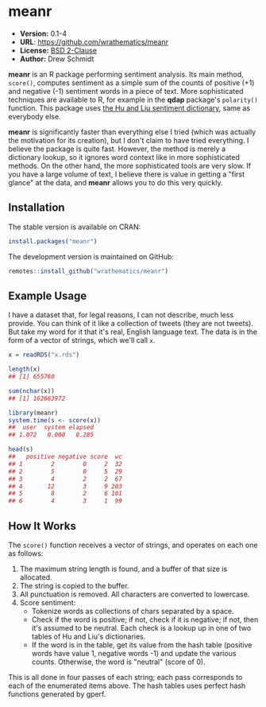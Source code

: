 # meanr

* **Version:** 0.1-4
* **URL**: https://github.com/wrathematics/meanr
* **License:** [BSD 2-Clause](https://opensource.org/licenses/BSD-2-Clause)
* **Author:** Drew Schmidt


**meanr** is an R package performing sentiment analysis.  Its main method, `score()`, computes sentiment as a simple sum of the counts of positive (+1) and negative (-1) sentiment words in a piece of text.  More sophisticated techniques are available to R, for example in the **qdap** package's `polarity()` function.  This package uses [the Hu and Liu sentiment dictionary](https://www.cs.uic.edu/~liub/FBS/sentiment-analysis.html), same as everybody else.

**meanr** is significantly faster than everything else I tried (which was actually the motivation for its creation), but I don't claim to have tried everything.  I believe the package is quite fast.  However, the method is merely a dictionary lookup, so it ignores word context like in more sophisticated methods.  On the other hand, the more sophisticated tools are very slow.  If you have a large volume of text, I believe there is value in getting a "first glance" at the data, and **meanr** allows you to do this very quickly.



## Installation

The stable version is available on CRAN:

```r
install.packages("meanr")
``` 

The development version is maintained on GitHub:

```r
remotes::install_github("wrathematics/meanr")
```



## Example Usage

I have a dataset that, for legal reasons, I can not describe, much less provide.  You can think of it like a collection of tweets (they are not tweets).  But take my word for it that it's real, English language text.  The data is in the form of a vector of strings, which we'll call `x`.

```r
x = readRDS("x.rds")

length(x)
## [1] 655760

sum(nchar(x))
## [1] 162663972

library(meanr)
system.time(s <- score(x))
##  user  system elapsed 
## 1.072   0.000   0.285 

head(s)
##   positive negative score  wc
## 1        2        0     2  32
## 2        5        0     5  29
## 3        4        2     2  67
## 4       12        3     9 203
## 5        8        2     6 101
## 6        4        3     1  99
```



## How It Works

The `score()` function receives a vector of strings, and operates on each one as follows:

1. The maximum string length is found, and a buffer of that size is allocated.
2. The string is copied to the buffer.
3. All punctuation is removed. All characters are converted to lowercase.
4. Score sentiment:
    - Tokenize words as collections of chars separated by a space.
    - Check if the word is positive; if not, check if it is negative; if not, then it's assumed to be neutral.  Each check is a lookup up in one of two tables of Hu and Liu's dictionaries.
    - If the word is in the table, get its value from the hash table (positive words have value 1, negative words -1) and update the various counts.  Otherwise, the word is "neutral" (score of 0).

This is all done in four passes of each string; each pass corresponds to each of the enumerated items above.  The hash tables uses perfect hash functions generated by gperf.
